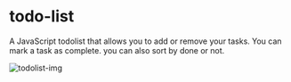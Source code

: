 # todo-list
A JavaScript todolist that allows you to add or remove your tasks.  You can mark a task as complete.  you can also sort by done or not.

![todolist-img](https://github.com/ArmitaKoleini/todo-list/assets/104152352/c5334c67-ddc3-406c-823f-36a2093b27a0)
